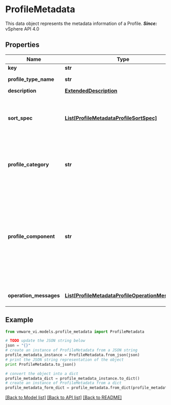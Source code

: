 # ProfileMetadata

This data object represents the metadata information of a Profile.  ***Since:*** vSphere API 4.0 

## Properties
Name | Type | Description | Notes
------------ | ------------- | ------------- | -------------
**key** | **str** | Type of the Profile  ***Since:*** vSphere API 4.0  | 
**profile_type_name** | **str** | Type identifier for the ApplyProfile  ***Since:*** vSphere API 5.0  | [optional] 
**description** | [**ExtendedDescription**](ExtendedDescription.md) |  | [optional] 
**sort_spec** | [**List[ProfileMetadataProfileSortSpec]**](ProfileMetadataProfileSortSpec.md) | Property that determines a sorting order for display purposes.  If the list contains more than one sort spec, then the precedence should be determined by the list order (i.e. sort first by the first spec in the list, then sort by the second spec in the list, etc).  ***Since:*** vSphere API 5.0  | [optional] 
**profile_category** | **str** | Identifies the profile category that this subprofile is a part of.  The value of this string should correspond to the key value of a *ProfileCategoryMetadata* object&#39;s *ElementDescription.key* in its *ProfileCategoryMetadata.id* property.  ***Since:*** vSphere API 5.1  | [optional] 
**profile_component** | **str** | Property indicating that the subprofile described by this &lt;code&gt;ProfileMetadata&lt;/code&gt; object is declared in the *ProfileComponentMetadata.profileTypeNames* of the specified profile component.  The value of this property should correspond to the key value of the *ProfileComponentMetadata* object&#39;s *ElementDescription.key* in its *ProfileComponentMetadata.id* property. This property should not be present for subprofiles that are not directly declared in the *ProfileComponentMetadata.profileTypeNames* property of a *ProfileComponentMetadata* object.  ***Since:*** vSphere API 5.1  | [optional] 
**operation_messages** | [**List[ProfileMetadataProfileOperationMessage]**](ProfileMetadataProfileOperationMessage.md) | A list of &lt;code&gt;ProfileOperationMessage&lt;/code&gt; for this profile.  ***Since:*** vSphere API 6.7  | [optional] 

## Example

```python
from vmware_vi.models.profile_metadata import ProfileMetadata

# TODO update the JSON string below
json = "{}"
# create an instance of ProfileMetadata from a JSON string
profile_metadata_instance = ProfileMetadata.from_json(json)
# print the JSON string representation of the object
print ProfileMetadata.to_json()

# convert the object into a dict
profile_metadata_dict = profile_metadata_instance.to_dict()
# create an instance of ProfileMetadata from a dict
profile_metadata_form_dict = profile_metadata.from_dict(profile_metadata_dict)
```
[[Back to Model list]](../README.md#documentation-for-models) [[Back to API list]](../README.md#documentation-for-api-endpoints) [[Back to README]](../README.md)


